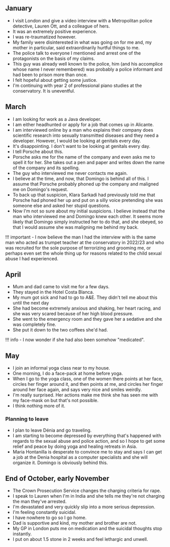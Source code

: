 ## January

- I visit London and give a video interview with a Metropolitan police detective, Lauren Ott, and a colleague of hers.
- It was an extremely positive experience.
- I was re-traumatized however.
- My family were disinterested in what was going on for me and, my mother in particular, said extraordinarily hurtful things to me.
- The police talk to everyone I mentioned and arrest one of the protagonists on the basis of my claims.
- This guy was already well known to the police, him (and his accomplice whose name I never remembered) was probably a police informant and had been to prison more than once.
- I felt hopeful about getting some justice.
- I'm continuing with year 2 of professional piano studies at the conservatory. It is uneventful.

## March

- I am looking for work as a Java developer.
- I am either headhunted or apply for a job that comes up in Alicante.
- I am interviewed online by a man who explains their company does scientific research into sexually transmitted diseases and they need a developer. However, I would be looking at genitals every day. 
- It's disappointing. I don't want to be looking at genitals every day.
- I tell Porsche about this. 
- Porsche asks me for the name of the company and even asks me to spell it for her. She takes out a pen and paper and writes down the name of the company and its spelling.
- The guy who interviewed me never contacts me again.
- I believe at the time, and now, that Domingo is behind all of this. I assume that Porsche probably phoned up the company and maligned me on Domingo's request.
- To back up that suspicion, Klara Sarkadi had previously told me that Porsche had phoned her up and put on a silly voice pretending she was someone else and asked her stupid questions.
- Now I'm not so sure about my initial suspicions. I believe instead that the man who interviewed me and Domingo knew each other. It seems more likely that Domingo simply instructed her to do that, and she obeyed, so that I would assume she was maligning me behind my back.

!!! important
    - I now believe the man I had the interview with is the same man who acted as trumpet teacher at the conservatory in 2022/23 and who was recruited for the sole purpose of terrorizing and grooming me, or perhaps even set the whole thing up for reasons related to the child sexual abuse I had experienced.

## April

- Mum and dad came to visit me for a few days.
- They stayed in the Hotel Costa Blanca.
- My mum got sick and had to go to A&E. They didn't tell me about this until the next day
- She had become extremely anxious and shaking, her heart racing, and she was very scared because of her high blood pressure.
- She went to the emergency room and they gave her a sedative and she was completely fine.
- She put it down to the two coffees she'd had.

!!! info
    - I now wonder if she had also been somehow "medicated".

## May

- I join an informal yoga class near to my house.
- One morning, I do a face-pack at home before yoga.
- When I go to the yoga class, one of the women there points at her face, circles her finger around it, and then points at me, and circles her finger around her face again, and says very nice and smiles weirdly.
- I'm really surprised. Her actions make me think she has seen me with my face-mask on but that's not possible.
- I think nothing more of it.

### Planning to leave

- I plan to leave Dénia and go traveling.
- I am starting to become depressed by everything that's happened with regards to the sexual abuse and police action, and so I hope to get some relief and peace by doing yoga and healing retreats in Asia.
- Maria Hontanilla is desperate to convince me to stay and says I can get a job at the Denia hospital as a computer specialists and she will organize it. Domingo is obviously behind this.

<!-- Documentary about the police with the officer showing his colleagues animal porn with delight -->

## End of October, early November 

- The Crown Prosecution Service changes the charging criteria for rape.
- I speak to Lauren when I'm in India and she tells me they're not charging the man they've arrested.
- I'm devastated and very quickly slip into a more serious depression.
- I'm feeling constantly suicidal.
- I have nowhere to go so I go home.
- Dad is supportive and kind, my mother and brother are not.
- My GP in London puts me on medication and the suicidal thoughts stop instantly.
- I put on about 1.5 stone in 2 weeks and feel lethargic and unwell.
